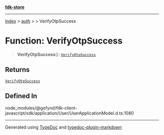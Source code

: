[**fdk-store**](../../../README.md)
***

[Index](../../../API.md) > [auth](../../README.md) > [<internal>](../README.md) > VerifyOtpSuccess

# Function: VerifyOtpSuccess

> **VerifyOtpSuccess**(): [`VerifyOtpSuccess`](../type-aliases/type-alias.VerifyOtpSuccess.md)

## Returns

[`VerifyOtpSuccess`](../type-aliases/type-alias.VerifyOtpSuccess.md)

## Defined In

node\_modules/@gofynd/fdk-client-javascript/sdk/application/User/UserApplicationModel.d.ts:1080

***
Generated using [TypeDoc](https://typedoc.org/) and [typedoc-plugin-markdown](https://www.npmjs.com/package/typedoc-plugin-markdown)
